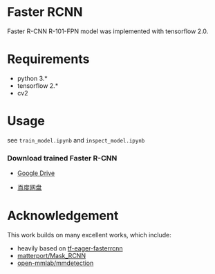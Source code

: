 # Faster RCNN

Faster R-CNN R-101-FPN model was implemented with tensorflow 2.0.

# Requirements

- python 3.*
- tensorflow 2.*
- cv2

# Usage

see `train_model.ipynb` and `inspect_model.ipynb`

### Download trained Faster R-CNN

- [Google Drive](https://drive.google.com/open?id=12gh8ei9w6MeAXXIxONNR-xdEdTJ8Zkko)

- [百度网盘](https://pan.baidu.com/s/1I5PGkpvnDSduJnngoWuktQ)




# Acknowledgement

This work builds on many excellent works, which include:

- heavily based on [tf-eager-fasterrcnn](https://github.com/Viredery/tf-eager-fasterrcnn)
- [matterport/Mask_RCNN](https://github.com/matterport/Mask_RCNN)
- [open-mmlab/mmdetection](https://github.com/open-mmlab/mmdetection)